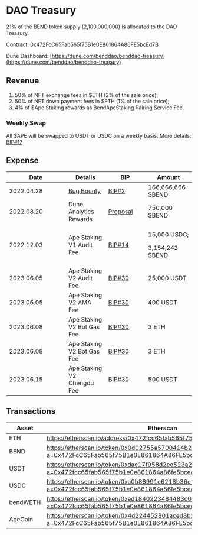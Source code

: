 # DAO Treasury

21% of the BEND token supply (2,100,000,000) is allocated to the DAO Treasury.

Contract: [0x472FcC65Fab565f75B1e0E861864A86FE5bcEd7B](https://etherscan.io/address/0x472FcC65Fab565f75B1e0E861864A86FE5bcEd7B)

Dune Dashboard: [https://dune.com/benddao/benddao-treasury](https://dune.com/benddao/benddao-treasury)

## Revenue

1. 50% of NFT exchange fees in $ETH (2% of the sale price);
2. 50% of NFT down payment fees in $ETH (1% of the sale price);
3. 4% of $Ape Staking rewards as BendApeStaking Pairing Service Fee.

### Weekly Swap

All $APE will be swapped to USDT or USDC on a weekly basis. More details: [BIP#17](https://snapshot.org/#/benddao.eth/proposal/0xf5753ed3adbe789463ce84e38a0c375f18d1b7ba49edfccfdbf5c49b763097bb)

## Expense

<table><thead><tr><th width="145">Date</th><th>Details</th><th width="92">BIP</th><th>Amount</th></tr></thead><tbody><tr><td>2022.04.28</td><td><a href="../developers/bug-bounty.md">Bug Bounty </a></td><td><a href="https://snapshot.org/#/benddao.eth/proposal/0x874dfb4a31fdf3521a8d0cead3370792ef991a1807beed77f6a490ad414e382e">BIP#2</a></td><td>166,666,666 $BEND</td></tr><tr><td>2022.08.20</td><td>Dune Analytics Rewards</td><td><a href="https://snapshot.org/#/benddao.eth/proposal/0x95f74168624fa0226e23de80823c7d75d111ba00d7d60409b4c84980dd3006d0">Proposal</a></td><td>750,000 $BEND</td></tr><tr><td>2022.12.03</td><td>Ape Staking V1 Audit Fee</td><td><a href="https://snapshot.org/#/benddao.eth/proposal/0xbf965292d29d5fb4270ff146fef74e0de12833d165ce421cec9f40c892f10d70">BIP#14</a></td><td><p>15,000 USDC;</p><p>3,154,242 $BEND</p></td></tr><tr><td>2023.06.05</td><td>Ape Staking V2 Audit Fee</td><td><a href="https://snapshot.org/#/benddao.eth/proposal/0xa03a3e4fa312f288c2fc523f13c826bffa15c484d7ac4da7c2dfc8a98711327d">BIP#30</a></td><td>25,000 USDT</td></tr><tr><td>2023.06.05</td><td>Ape Staking V2 AMA Fee</td><td><a href="https://snapshot.org/#/benddao.eth/proposal/0xa03a3e4fa312f288c2fc523f13c826bffa15c484d7ac4da7c2dfc8a98711327d">BIP#30</a></td><td>400 USDT</td></tr><tr><td>2023.06.08</td><td>Ape Staking V2 Bot Gas Fee</td><td><a href="https://snapshot.org/#/benddao.eth/proposal/0xa03a3e4fa312f288c2fc523f13c826bffa15c484d7ac4da7c2dfc8a98711327d">BIP#30</a></td><td>3 ETH</td></tr><tr><td>2023.06.08</td><td>Ape Staking V2 Bot Gas Fee</td><td><a href="https://snapshot.org/#/benddao.eth/proposal/0xa03a3e4fa312f288c2fc523f13c826bffa15c484d7ac4da7c2dfc8a98711327d">BIP#30</a></td><td>3 ETH</td></tr><tr><td>2023.06.15</td><td>Ape Staking V2 Chengdu Fee</td><td><a href="https://snapshot.org/#/benddao.eth/proposal/0xa03a3e4fa312f288c2fc523f13c826bffa15c484d7ac4da7c2dfc8a98711327d">BIP#30</a></td><td>500 USDT</td></tr></tbody></table>

## Transactions

<table><thead><tr><th width="139.66666666666669">Asset</th><th>Etherscan</th></tr></thead><tbody><tr><td>ETH</td><td><a href="https://etherscan.io/address/0x472fcc65fab565f75b1e0e861864a86fe5bced7b">https://etherscan.io/address/0x472fcc65fab565f75b1e0e861864a86fe5bced7b</a></td></tr><tr><td>BEND</td><td><a href="https://etherscan.io/token/0x0d02755a5700414b26ff040e1de35d337df56218?a=0x472FcC65Fab565f75B1e0E861864A86FE5bcEd7B">https://etherscan.io/token/0x0d02755a5700414b26ff040e1de35d337df56218?a=0x472FcC65Fab565f75B1e0E861864A86FE5bcEd7B</a></td></tr><tr><td>USDT</td><td><a href="https://etherscan.io/token/0xdac17f958d2ee523a2206206994597c13d831ec7?a=0x472fcc65fab565f75b1e0e861864a86fe5bced7b">https://etherscan.io/token/0xdac17f958d2ee523a2206206994597c13d831ec7?a=0x472fcc65fab565f75b1e0e861864a86fe5bced7b</a></td></tr><tr><td>USDC</td><td><a href="https://etherscan.io/token/0xa0b86991c6218b36c1d19d4a2e9eb0ce3606eb48?a=0x472fcc65fab565f75b1e0e861864a86fe5bced7b">https://etherscan.io/token/0xa0b86991c6218b36c1d19d4a2e9eb0ce3606eb48?a=0x472fcc65fab565f75b1e0e861864a86fe5bced7b</a></td></tr><tr><td>bendWETH</td><td><a href="https://etherscan.io/token/0xed1840223484483c0cb050e6fc344d1ebf0778a9?a=0x472fcc65fab565f75b1e0e861864a86fe5bced7b">https://etherscan.io/token/0xed1840223484483c0cb050e6fc344d1ebf0778a9?a=0x472fcc65fab565f75b1e0e861864a86fe5bced7b</a></td></tr><tr><td>ApeCoin</td><td><a href="https://etherscan.io/token/0x4d224452801aced8b2f0aebe155379bb5d594381?a=0x472FcC65Fab565f75B1e0E861864A86FE5bcEd7B">https://etherscan.io/token/0x4d224452801aced8b2f0aebe155379bb5d594381?a=0x472FcC65Fab565f75B1e0E861864A86FE5bcEd7B</a></td></tr></tbody></table>

